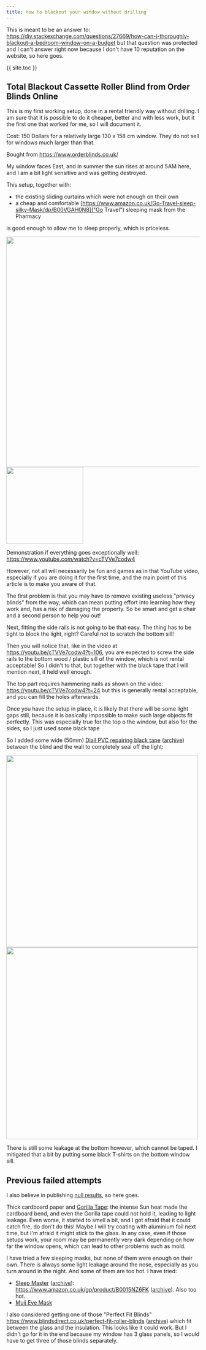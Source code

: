 ```yaml
---
title: How to blackout your window without drilling
---
```


This is meant to be an answer to: <https://diy.stackexchange.com/questions/27669/how-can-i-thoroughly-blackout-a-bedroom-window-on-a-budget> but that question was protected and I can't answer right now because I don't have 10 reputation on the website, so here goes.

{{ site.toc }}

## Total Blackout Cassette Roller Blind from Order Blinds Online

This is my first working setup, done in a rental friendly way without drilling. I am sure that it is possible to do it cheaper, better and with less work, but it the first one that worked for me, so I will document it.

Cost: 150 Dollars for a relatively large 130 x 158 cm window. They do not sell for windows much larger than that.

Bought from <https://www.orderblinds.co.uk/>

My window faces East, and in summer the sun rises at around 5AM here, and I am a bit light sensitive and was getting destroyed.

This setup, together with:

- the existing sliding curtains which were not enough on their own
- a cheap and comfortable [https://www.amazon.co.uk/Go-Travel-sleep-silky-Mask/dp/B00VGAH0N8]("Go Travel") sleeping mask from the Pharmacy

is good enough to allow me to sleep properly, which is priceless.

<img src="https://upload.wikimedia.org/wikipedia/commons/a/a6/Total_Blackout_Cassette_Roller_Blind_With_Curtains.jpg" height="600">

<img src="https://web.archive.org/web/20190823083205if_/https://images-na.ssl-images-amazon.com/images/I/41kiYRgIhtL.jpg" height="200">

Demonstration if everything goes exceptionally well: <https://www.youtube.com/watch?v=cTVVe7codw4>

However, not all will necessarily be fun and games as in that YouTube video, especially if you are doing it for the first time, and the main point of this article is to make you aware of that.

The first problem is that you may have to remove existing useless "privacy blinds" from the way, which can mean putting effort into learning how they work and, has a risk of damaging the property. So be smart and get a chair and a second person to help you out!

Next, fitting the side rails is not going to be that easy. The thing has to be tight to block the light, right? Careful not to scratch the bottom sill! 

Then you will notice that, like in the video at <https://youtu.be/cTVVe7codw4?t=106>, you are expected to screw the side rails to the bottom wood / plastic sill of the window, which is not rental acceptable! So I didn't to that, but together with the black tape that I will mention next, it held well enough.

The top part requires hammering nails as shown on the video: <https://youtu.be/cTVVe7codw4?t=24> but this is generally rental acceptable, and you can fill the holes afterwards.

Once you have the setup in place, it is likely that there will be some light gaps still, because it is basically impossible to make such large objects fit perfectly. This was especially true for the top o the window, but also for the sides, so I just used some black tape

So I added some wide (50mm) [Diall PVC repairing black tape](https://www.diy.com/departments/diall-black-repair-tape-l-25m-w-50mm/1638456_BQ.prd) ([archive](http://web.archive.org/web/20190823073702/https://www.diy.com/departments/diall-black-repair-tape-l-25m-w-50mm/1638456_BQ.prd)) between the blind and the wall to completely seal off the light:

<img src="https://upload.wikimedia.org/wikipedia/commons/c/ca/Total_Blackout_Cassette_Roller_Blind_Black_Tape.jpg" height="500">

<img src="http://web.archive.org/web/20190823073053if_/https://media.diy.com/is/image/Kingfisher/3663602932345_01c" height="500">

There is still some leakage at the bottom however, which cannot be taped. I mitigated that a bit by putting some black T-shirts on the bottom window sill.

## Previous failed attempts

I also believe in publishing [null results](https://en.wikipedia.org/wiki/Null_result), so here goes.

Thick cardboard paper and [Gorilla Tape](https://www.amazon.co.uk/Gorilla-3044010-Tape-32m/dp/B001W030HM): the intense Sun heat made the cardboard bend, and even the Gorilla tape could not hold it, leading to light leakage. Even worse, it started to smell a bit, and I got afraid that it could catch fire, do don't do this! Maybe I will try coating with aluminium foil next time, but I'm afraid it might stick to the glass. In any case, even if those setups work, your room may be permanently very dark depending on how far the window opens, which can lead to other problems such as mold.

I have tried a few sleeping masks, but none of them were enough on their own. There is always some light leakage around the nose, especially as you turn around in the night. And some of them are too hot. I have tried:

- [Sleep Master](https://www.sleepmastereurope.com/) ([archive](https://web.archive.org/web/20190629010859/https://www.sleepmastereurope.com/)): <https://www.amazon.co.uk/gp/product/B0015NZ6FK> ([archive](https://web.archive.org/web/20190823082519/https://www.amazon.co.uk/gp/product/B0015NZ6FK)). Also too hot.
- [Muji Eye Mask](https://www.muji.eu/pages/online.asp?Sec=18&Sub=76&PID=9469&qclr=4549738743972)

I also considered getting one of those "Perfect Fit Blinds" <https://www.blindsdirect.co.uk/perfect-fit-roller-blinds> ([archive](http://web.archive.org/save/https://www.blindsdirect.co.uk/perfect-fit-roller-blinds)) which fit between the glass and the insulation. This looks like it could work. But I didn't go for it in the end because my window has 3 glass panels, so I would have to get three of those blinds separately.

